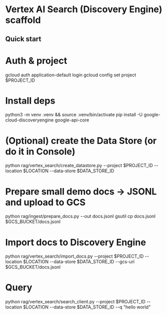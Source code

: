 Vertex AI Search (Discovery Engine) scaffold
===========================================

Quick start
-----------

# Auth & project
gcloud auth application-default login
gcloud config set project $PROJECT_ID

# Install deps
python3 -m venv .venv && source .venv/bin/activate
pip install -U google-cloud-discoveryengine google-api-core

# (Optional) create the Data Store (or do it in Console)
python rag/vertex_search/create_datastore.py --project $PROJECT_ID --location $LOCATION --data-store $DATA_STORE_ID

# Prepare small demo docs -> JSONL and upload to GCS
python rag/ingest/prepare_docs.py --out docs.jsonl
gsutil cp docs.jsonl $GCS_BUCKET/docs.jsonl

# Import docs to Discovery Engine
python rag/vertex_search/import_docs.py --project $PROJECT_ID --location $LOCATION --data-store $DATA_STORE_ID --gcs-uri $GCS_BUCKET/docs.jsonl

# Query
python rag/vertex_search/search_client.py --project $PROJECT_ID --location $LOCATION --data-store $DATA_STORE_ID --q "hello world"
